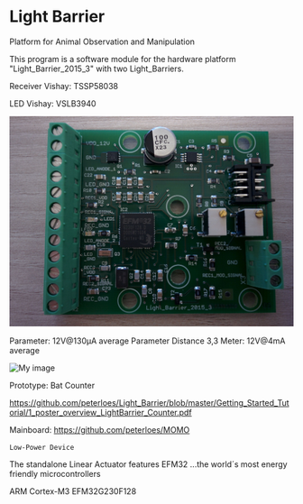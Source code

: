 ﻿# Light Barrier

Platform for Animal Observation and Manipulation 

This program is a software module for the hardware platform
"Light_Barrier_2015_3" with two Light_Barriers.

Receiver Vishay: TSSP58038

LED Vishay: VSLB3940

![My image](https://github.com/peterloes/Light_Barrier/blob/master/Getting_Started_Tutorial/2_Electronic_board.jpg)

Parameter: 12V@130µA average
Parameter Distance 3,3 Meter: 12V@4mA average

![My image](https://github.com/peterloes/Light_Barrier/blob/master/Getting_Started_Tutorial/2_Mechanik_Sensor_1.JPG)

Prototype: Bat Counter

https://github.com/peterloes/Light_Barrier/blob/master/Getting_Started_Tutorial/1_poster_overview_LightBarrier_Counter.pdf

Mainboard: https://github.com/peterloes/MOMO

    Low-Power Device

The standalone Linear Actuator features EFM32 ...the world´s most energy friendly microcontrollers

ARM Cortex-M3 EFM32G230F128
